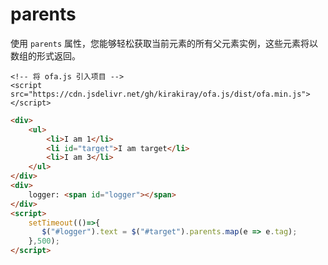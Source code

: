 # parents

使用 `parents` 属性，您能够轻松获取当前元素的所有父元素实例，这些元素将以数组的形式返回。

<html-viewer>

```
<!-- 将 ofa.js 引入项目 -->
<script src="https://cdn.jsdelivr.net/gh/kirakiray/ofa.js/dist/ofa.min.js"></script>
```

```html
<div>
    <ul>
        <li>I am 1</li>
        <li id="target">I am target</li>
        <li>I am 3</li>
    </ul>
</div>
<div>
    logger: <span id="logger"></span>
</div>
<script>
    setTimeout(()=>{
       $("#logger").text = $("#target").parents.map(e => e.tag);
    },500);
</script>
```

</html-viewer>